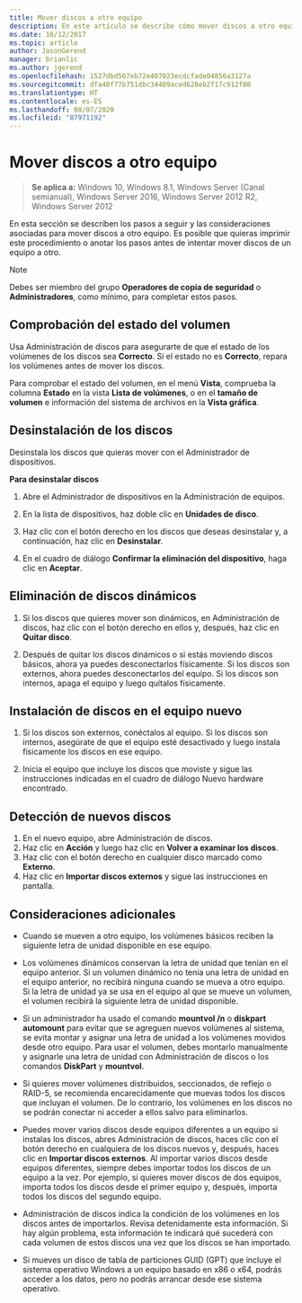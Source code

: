 ```yaml
---
title: Mover discos a otro equipo
description: En este artículo se describe cómo mover discos a otro equipo
ms.date: 10/12/2017
ms.topic: article
author: JasonGerend
manager: brianlic
ms.author: jgerend
ms.openlocfilehash: 1527dbd567eb72e407023ecdcfade04856a3127a
ms.sourcegitcommit: dfa48f77b751dbc34409aced628eb2f17c912f08
ms.translationtype: HT
ms.contentlocale: es-ES
ms.lasthandoff: 08/07/2020
ms.locfileid: "87971192"
---
```

# <a name="move-disks-to-another-computer"></a>Mover discos a otro equipo

> **Se aplica a:** Windows 10, Windows 8.1, Windows Server (Canal semianual), Windows Server 2016, Windows Server 2012 R2, Windows Server 2012

En esta sección se describen los pasos a seguir y las consideraciones asociadas para mover discos a otro equipo. Es posible que quieras imprimir este procedimiento o anotar los pasos antes de intentar mover discos de un equipo a otro.

> [!NOTE]
> Debes ser miembro del grupo **Operadores de copia de seguridad** o **Administradores**, como mínimo, para completar estos pasos.

## <a name="verify-volume-health"></a>Comprobación del estado del volumen

Usa Administración de discos para asegurarte de que el estado de los volúmenes de los discos sea **Correcto**. Si el estado no es **Correcto**, repara los volúmenes antes de mover los discos.

Para comprobar el estado del volumen, en el menú **Vista**, comprueba la columna **Estado** en la vista **Lista de volúmenes**, o en el **tamaño de volumen** e información del sistema de archivos en la **Vista gráfica**.

## <a name="uninstall-the-disks"></a>Desinstalación de los discos

Desinstala los discos que quieras mover con el Administrador de dispositivos.

**Para desinstalar discos**

1.  Abre el Administrador de dispositivos en la Administración de equipos.

2.  En la lista de dispositivos, haz doble clic en **Unidades de disco**.

3.  Haz clic con el botón derecho en los discos que deseas desinstalar y, a continuación, haz clic en **Desinstalar**.

4.  En el cuadro de diálogo **Confirmar la eliminación del dispositivo**, haga clic en **Aceptar**.

## <a name="remove-dynamic-disks"></a>Eliminación de discos dinámicos

1. Si los discos que quieres mover son dinámicos, en Administración de discos, haz clic con el botón derecho en ellos y, después, haz clic en **Quitar disco**.

2. Después de quitar los discos dinámicos o si estás moviendo discos básicos, ahora ya puedes desconectarlos físicamente. Si los discos son externos, ahora puedes desconectarlos del equipo. Si los discos son internos, apaga el equipo y luego quítalos físicamente.

## <a name="install-disks-in-the-new-computer"></a>Instalación de discos en el equipo nuevo

1. Si los discos son externos, conéctalos al equipo. Si los discos son internos, asegúrate de que el equipo esté desactivado y luego instala físicamente los discos en ese equipo.

2. Inicia el equipo que incluye los discos que moviste y sigue las instrucciones indicadas en el cuadro de diálogo Nuevo hardware encontrado.

## <a name="detect-new-disks"></a>Detección de nuevos discos

1. En el nuevo equipo, abre Administración de discos.
2. Haz clic en **Acción** y luego haz clic en **Volver a examinar los discos**.
3. Haz clic con el botón derecho en cualquier disco marcado como **Externo**.
4. Haz clic en **Importar discos externos** y sigue las instrucciones en pantalla.

## <a name="additional-considerations"></a>Consideraciones adicionales

-   Cuando se mueven a otro equipo, los volúmenes básicos reciben la siguiente letra de unidad disponible en ese equipo.
-   Los volúmenes dinámicos conservan la letra de unidad que tenían en el equipo anterior. Si un volumen dinámico no tenía una letra de unidad en el equipo anterior, no recibirá ninguna cuando se mueva a otro equipo. Si la letra de unidad ya se usa en el equipo al que se mueve un volumen, el volumen recibirá la siguiente letra de unidad disponible.

-   Si un administrador ha usado el comando **mountvol /n** o **diskpart automount** para evitar que se agreguen nuevos volúmenes al sistema, se evita montar y asignar una letra de unidad a los volúmenes movidos desde otro equipo. Para usar el volumen, debes montarlo manualmente y asignarle una letra de unidad con Administración de discos o los comandos **DiskPart** y **mountvol**.

-   Si quieres mover volúmenes distribuidos, seccionados, de reflejo o RAID-5, se recomienda encarecidamente que muevas todos los discos que incluyan el volumen. De lo contrario, los volúmenes en los discos no se podrán conectar ni acceder a ellos salvo para eliminarlos.

-   Puedes mover varios discos desde equipos diferentes a un equipo si instalas los discos, abres Administración de discos, haces clic con el botón derecho en cualquiera de los discos nuevos y, después, haces clic en **Importar discos externos**. Al importar varios discos desde equipos diferentes, siempre debes importar todos los discos de un equipo a la vez. Por ejemplo, si quieres mover discos de dos equipos, importa todos los discos desde el primer equipo y, después, importa todos los discos del segundo equipo.

-   Administración de discos indica la condición de los volúmenes en los discos antes de importarlos. Revisa detenidamente esta información. Si hay algún problema, esta información te indicará qué sucederá con cada volumen de estos discos una vez que los discos se han importado.

-   Si mueves un disco de tabla de particiones GUID (GPT) que incluye el sistema operativo Windows a un equipo basado en x86 o x64, podrás acceder a los datos, pero no podrás arrancar desde ese sistema operativo.